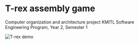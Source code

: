 # T-rex assembly game

Computer organization and architecture project KMITL
Software Engineering Program, Year 2, Semester 1

![T-rex demo](t-rex.gift)